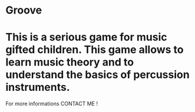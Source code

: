 Groove
======
This is a serious game for music gifted children. This game allows to learn music theory and to understand the basics of percussion instruments.
======
For more informations CONTACT ME !
